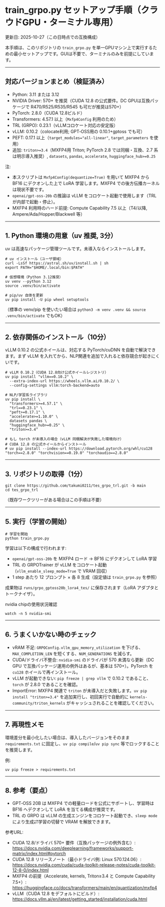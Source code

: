 # train_grpo.py セットアップ手順（クラウドGPU・ターミナル専用）

更新日: 2025-10-27（この日時点での互換構成）

本手順は、このリポジトリの `train_grpo.py` を単一GPUマシン上で実行するための最小セットアップです。GUIは不要で、ターミナルのみを前提にしています。

---

## 対応バージョンまとめ（検証済み）

- Python: 3.11 または 3.12
- NVIDIA Driver: 570+ を推奨（CUDA 12.8 の公式要件。DC GPUは互換パッケージで R470/R525/R535/R545 も可だが推奨は570+）
- PyTorch: 2.8.0（CUDA 12.8ビルド）
- Transformers: 4.57.1 以上（`Mxfp4Config` 利用のため）
- TRL (GRPO): 0.23.1（vLLMコロケート対応の安定版）
- vLLM: 0.10.2（colocate利用; GPT‑OSS用の 0.10.1+gptoss でも可）
- PEFT: 0.17.1 以上（`target_modules="all-linear"`, `target_parameters` を使用）
- 追加: `triton>=3.4`（MXFP4用 Triton; PyTorch 2.8 では同梱・互換、2.7 系は明示導入推奨）, `datasets`, `pandas`, `accelerate`, `huggingface_hub>=0.25`

注:
- 本スクリプトは `Mxfp4Config(dequantize=True)` を用いて MXFP4 から BF16 にデクオンした上で LoRA 学習します。MXFP4 での後方伝播カーネルは現状不要です。
- `openai/gpt-oss-20b` の推論は vLLM をコロケート起動で使用します（TRLが内部で起動・停止）。
 - MXFP4 利用時のハード前提: Compute Capability 7.5 以上（T4/以降, Ampere/Ada/Hopper/Blackwell 等）

---

## 1. Python 環境の用意（uv 推奨, 3分）

uv は高速なパッケージ管理ツールです。未導入ならインストールします。

```
# uv インストール（ユーザ領域）
curl -LsSf https://astral.sh/uv/install.sh | sh
export PATH="$HOME/.local/bin:$PATH"

# 仮想環境（Python 3.12推奨）
uv venv --python 3.12
source .venv/bin/activate

# pip/uv 自体を更新
uv pip install -U pip wheel setuptools
```

（標準の venv/pip を使いたい場合は `python3 -m venv .venv && source .venv/bin/activate` でもOK）

---

## 2. 依存関係のインストール（10分）

vLLM 0.10.2 の公式ホイールは、対応する PyTorch/cuDNN を自動で解決できます。まず vLLM を入れてから、NLP関連を追加で入れると依存競合が起きにくいです。

```
# vLLM 0.10.2（CUDA 12.8向け公式ホイールレジストリ）
uv pip install "vllm==0.10.2" \
  --extra-index-url https://wheels.vllm.ai/0.10.2/ \
  --config-settings vllm:torch-backend=auto

# NLP/学習系ライブラリ
uv pip install \
  "transformers>=4.57.1" \
  "trl==0.23.1" \
  "peft>=0.17.1" \
  "accelerate>=1.10.0" \
  datasets pandas \
  "huggingface_hub>=0.25" \
  "triton>=3.4"

# もし torch が未導入の場合（vLLM 同梱解決が失敗した環境向け）
# CUDA 12.8 の公式ホイールからインストール
# uv pip install --index-url https://download.pytorch.org/whl/cu128 "torch==2.8.0" "torchvision==0.19.0" "torchaudio==2.8.0"
```

---

## 3. リポジトリの取得（1分）

```
git clone https://github.com/takumi0211/tes_grpo_trl.git -b main
cd tes_grpo_trl
```

（既存ワークツリーがある場合はこの手順は不要）

---


## 5. 実行（学習の開始）

```
# 学習を開始
python train_grpo.py
```

学習は以下の構成で行われます:
- `openai/gpt-oss-20b` を MXFP4 ロード → BF16 にデクオンして LoRA 学習
- TRL の GRPOTrainer が vLLM をコロケート起動（`vllm_enable_sleep_mode=True` で VRAM 回収）
- 1 step あたり 12 プロンプト × 各 8 生成（設定値は `train_grpo.py` を参照）

成果物は `runs/grpo_gptoss20b_lora4_tes/` に保存されます（LoRA アダプタとトークナイザ）。

nvidia chipの使用状況確認
```
watch -n 5 nvidia-smi
```

---

## 6. うまくいかない時のチェック

- vRAM 不足: `GRPOConfig.vllm_gpu_memory_utilization` を下げる、`MAX_COMPLETION_LEN` を短くする、`NUM_GENERATIONS` を減らす。
- CUDA/ドライバ不整合: `nvidia-smi` のドライバが 570 未満なら更新（DC GPU で互換パッケージ運用の例外はあるが、基本は 570+）。PyTorch を `cu128` ホイールで再インストール。
- vLLM が起動できない: `pip freeze | grep vllm` で 0.10.2 であること、`torch` が 2.8.0 であることを確認。
- ImportError: MXFP4 関連で `triton` が未導入だと失敗します。`uv pip install "triton>=3.4"` を追加実行し、初回実行で自動的に `kernels-community/triton_kernels` がキャッシュされることを確認してください。

---

## 7. 再現性メモ

環境差分を最小化したい場合は、導入したバージョンをそのまま `requirements.txt` に固定し、`uv pip compile`/`uv pip sync` 等でロックすることを推奨します。

例:

```
uv pip freeze > requirements.txt
```

---

## 8. 参考（要点）

- GPT‑OSS 20B は MXFP4 での軽量ロードを公式にサポートし、学習時は BF16 へデクオンして LoRA を当てる構成が推奨です。
- TRL の GRPO は vLLM の生成エンジンをコロケート起動でき、`sleep mode` により生成⇄学習の切替で VRAM を解放できます。

参考URL:
- CUDA 12.8/ドライバ 570+ 要件（互換パッケージの例外含む）: https://docs.nvidia.com/deeplearning/frameworks/support-matrix/index.html#pytorch
- CUDA 12.8 リリースノート（最小ドライバ例: Linux 570.124.06）: https://docs.nvidia.com/cuda/cuda-toolkit-release-notes/cuda-toolkit-12-8-0/index.html
- MXFP4 の前提（Accelerate, kernels, Triton≥3.4 と Compute Capability 7.5+）: https://huggingface.co/docs/transformers/main/en/quantization/mxfp4
- vLLM（CUDA 12.8 をデフォルトにビルド）: https://docs.vllm.ai/en/latest/getting_started/installation/cuda.html

